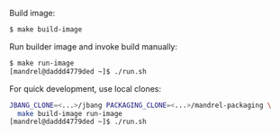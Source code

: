 Build image:

```bash
$ make build-image
```

Run builder image and invoke build manually:

```bash
$ make run-image
[mandrel@daddd4779ded ~]$ ./run.sh
```

For quick development, use local clones:

```bash
JBANG_CLONE=<...>/jbang PACKAGING_CLONE=<...>/mandrel-packaging \
  make build-image run-image
[mandrel@daddd4779ded ~]$ ./run.sh
```
